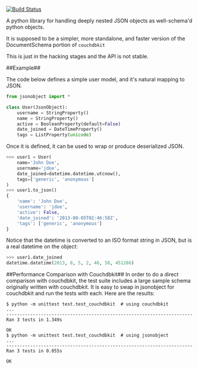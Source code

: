 [![Build Status](https://travis-ci.org/dannyroberts/jsonobject.png)](https://travis-ci.org/dannyroberts/jsonobject)

A python library for handling deeply nested JSON objects
as well-schema'd python objects.

It is supposed to be a simpler, more standalone, and faster version
of the DocumentSchema portion of `couchdbkit`

This is just in the hacking stages and the API is not stable.

##Example##

The code below defines a simple user model, and it's natural mapping to JSON.

```python
from jsonobject import *

class User(JsonObject):
    username = StringProperty()
    name = StringProperty()
    active = BooleanProperty(default=False)
    date_joined = DateTimeProperty()
    tags = ListProperty(unicode)

```

Once it is defined, it can be used to wrap or produce deserialized JSON.

```python
>>> user1 = User(
    name='John Doe',
    username='jdoe',
    date_joined=datetime.datetime.utcnow(),
    tags=['generic', 'anonymous']
)
>>> user1.to_json()
{
    'name': 'John Doe',
    'username': 'jdoe',
    'active': False,
    'date_joined': '2013-08-05T02:46:58Z',
    'tags': ['generic', 'anonymous']
}
```

Notice that the datetime is converted to an ISO format string in JSON, but is a real datetime on the object:

```python
>>> user1.date_joined
datetime.datetime(2013, 8, 5, 2, 46, 58, 451286)
```

##Performance Comparison with Couchdbkit##
In order to do a direct comparison with couchdbkit, the test suite includes a large sample schema originally written with couchdbkit. It is easy to swap in jsonobject for couchdbkit and run the tests with each. Here are the results:
```
$ python -m unittest test.test_couchdbkit  # using couchdbkit
...
----------------------------------------------------------------------
Ran 3 tests in 1.349s

OK
$ python -m unittest test.test_couchdbkit  # using jsonobject
...
----------------------------------------------------------------------
Ran 3 tests in 0.055s

OK
```
